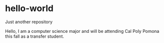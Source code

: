 # hello-world
Just another repository

Hello, I am a computer science major and will be attending Cal Poly Pomona this fall as a transfer student.
